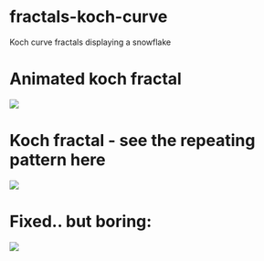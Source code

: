 # fractals-koch-curve
Koch curve fractals displaying a snowflake

# Animated koch fractal 
<img src="https://media.giphy.com/media/3oz8xN4WFSpPfHF30I/giphy.gif"/>

# Koch fractal - see the repeating pattern here
<img src="https://media.giphy.com/media/3o6Zt00k1xIAqGiJTG/giphy.gif"/>

# Fixed.. but boring:
<img src="https://media.giphy.com/media/3oz8xrJyEujv3GXKeY/giphy.gif"/>